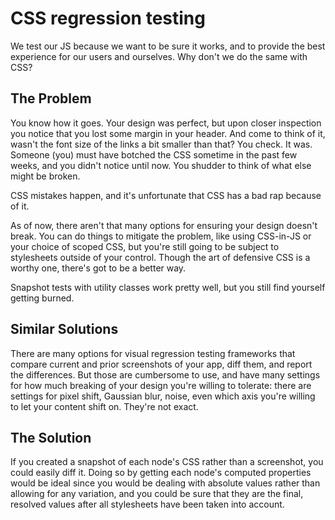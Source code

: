 # CSS regression testing

We test our JS because we want to be sure it works, and to provide the best experience for our users and ourselves. Why don't we do the same with CSS?

## The Problem

You know how it goes. Your design was perfect, but upon closer inspection you notice that you lost some margin in your header. And come to think of it, wasn't the font size of the links a bit smaller than that? You check. It was. Someone (you) must have botched the CSS sometime in the past few weeks, and you didn't notice until now. You shudder to think of what else might be broken. 

CSS mistakes happen, and it's unfortunate that CSS has a bad rap because of it. 

As of now, there aren't that many options for ensuring your design doesn't break. You can do things to mitigate the problem, like using CSS-in-JS or your choice of scoped CSS, but you're still going to be subject to stylesheets outside of your control. Though the art of defensive CSS is a worthy one, there's got to be a better way.

Snapshot tests with utility classes work pretty well, but you still find yourself getting burned. 

## Similar Solutions

There are many options for visual regression testing frameworks that compare current and prior screenshots of your app, diff them, and report the differences. But those are cumbersome to use, and have many settings for how much breaking of your design you're willing to tolerate: there are settings for pixel shift, Gaussian blur, noise, even which axis you're willing to let your content shift on. They're not exact. 

## The Solution

If you created a snapshot of each node's CSS rather than a screenshot, you could easily diff it. Doing so by getting each node's computed properties would be ideal since you would be dealing with absolute values rather than allowing for any variation, and you could be sure that they are the final, resolved values after all stylesheets have been taken into account. 
